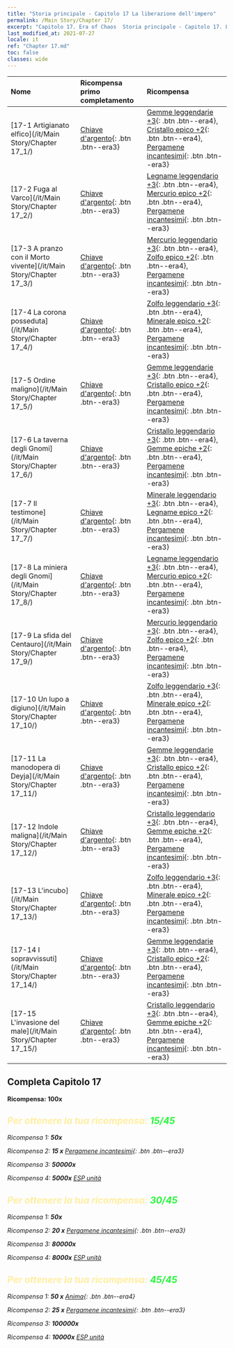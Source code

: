 ```yaml
---
title: "Storia principale - Capitolo 17 La liberazione dell'impero"
permalink: /Main Story/Chapter 17/
excerpt: "Capitolo 17. Era of Chaos  Storia principale - Capitolo 17. La liberazione dell'impero"
last_modified_at: 2021-07-27
locale: it
ref: "Chapter 17.md"
toc: false
classes: wide
---
```


  | Nome |  Ricompensa primo completamento | Ricompensa |
  |:------------|:------------|:------------| 
  | [17-1 Artigianato elfico](/it/Main Story/Chapter 17_1/) | [Chiave d'argento](/ItemsIT/con_693/){: .btn .btn--era3} | [Gemme leggendarie +3](/ItemsIT/mat_58/){: .btn .btn--era4}, [Cristallo epico +2](/ItemsIT/mat_52/){: .btn .btn--era4}, [Pergamene incantesimi](/ItemsIT/con_694/){: .btn .btn--era3} |
  | [17-2 Fuga al Varco](/it/Main Story/Chapter 17_2/) | [Chiave d'argento](/ItemsIT/con_693/){: .btn .btn--era3} | [Legname leggendario +3](/ItemsIT/mat_55/){: .btn .btn--era4}, [Mercurio epico +2](/ItemsIT/mat_49/){: .btn .btn--era4}, [Pergamene incantesimi](/ItemsIT/con_694/){: .btn .btn--era3} |
  | [17-3 A pranzo con il Morto vivente](/it/Main Story/Chapter 17_3/) | [Chiave d'argento](/ItemsIT/con_693/){: .btn .btn--era3} | [Mercurio leggendario +3](/ItemsIT/mat_56/){: .btn .btn--era4}, [Zolfo epico +2](/ItemsIT/mat_50/){: .btn .btn--era4}, [Pergamene incantesimi](/ItemsIT/con_694/){: .btn .btn--era3} |
  | [17-4 La corona posseduta](/it/Main Story/Chapter 17_4/) | [Chiave d'argento](/ItemsIT/con_693/){: .btn .btn--era3} | [Zolfo leggendario +3](/ItemsIT/mat_57/){: .btn .btn--era4}, [Minerale epico +2](/ItemsIT/mat_47/){: .btn .btn--era4}, [Pergamene incantesimi](/ItemsIT/con_694/){: .btn .btn--era3} |
  | [17-5 Ordine maligno](/it/Main Story/Chapter 17_5/) | [Chiave d'argento](/ItemsIT/con_693/){: .btn .btn--era3} | [Gemme leggendarie +3](/ItemsIT/mat_58/){: .btn .btn--era4}, [Cristallo epico +2](/ItemsIT/mat_52/){: .btn .btn--era4}, [Pergamene incantesimi](/ItemsIT/con_694/){: .btn .btn--era3} |
  | [17-6 La taverna degli Gnomi](/it/Main Story/Chapter 17_6/) | [Chiave d'argento](/ItemsIT/con_693/){: .btn .btn--era3} | [Cristallo leggendario +3](/ItemsIT/mat_59/){: .btn .btn--era4}, [Gemme epiche +2](/ItemsIT/mat_51/){: .btn .btn--era4}, [Pergamene incantesimi](/ItemsIT/con_694/){: .btn .btn--era3} |
  | [17-7 Il testimone](/it/Main Story/Chapter 17_7/) | [Chiave d'argento](/ItemsIT/con_693/){: .btn .btn--era3} | [Minerale leggendario +3](/ItemsIT/mat_54/){: .btn .btn--era4}, [Legname epico +2](/ItemsIT/mat_48/){: .btn .btn--era4}, [Pergamene incantesimi](/ItemsIT/con_694/){: .btn .btn--era3} |
  | [17-8 La miniera degli Gnomi](/it/Main Story/Chapter 17_8/) | [Chiave d'argento](/ItemsIT/con_693/){: .btn .btn--era3} | [Legname leggendario +3](/ItemsIT/mat_55/){: .btn .btn--era4}, [Mercurio epico +2](/ItemsIT/mat_49/){: .btn .btn--era4}, [Pergamene incantesimi](/ItemsIT/con_694/){: .btn .btn--era3} |
  | [17-9 La sfida del Centauro](/it/Main Story/Chapter 17_9/) | [Chiave d'argento](/ItemsIT/con_693/){: .btn .btn--era3} | [Mercurio leggendario +3](/ItemsIT/mat_56/){: .btn .btn--era4}, [Zolfo epico +2](/ItemsIT/mat_50/){: .btn .btn--era4}, [Pergamene incantesimi](/ItemsIT/con_694/){: .btn .btn--era3} |
  | [17-10 Un lupo a digiuno](/it/Main Story/Chapter 17_10/) | [Chiave d'argento](/ItemsIT/con_693/){: .btn .btn--era3} | [Zolfo leggendario +3](/ItemsIT/mat_57/){: .btn .btn--era4}, [Minerale epico +2](/ItemsIT/mat_47/){: .btn .btn--era4}, [Pergamene incantesimi](/ItemsIT/con_694/){: .btn .btn--era3} |
  | [17-11 La manodopera di Deyja](/it/Main Story/Chapter 17_11/) | [Chiave d'argento](/ItemsIT/con_693/){: .btn .btn--era3} | [Gemme leggendarie +3](/ItemsIT/mat_58/){: .btn .btn--era4}, [Cristallo epico +2](/ItemsIT/mat_52/){: .btn .btn--era4}, [Pergamene incantesimi](/ItemsIT/con_694/){: .btn .btn--era3} |
  | [17-12 Indole maligna](/it/Main Story/Chapter 17_12/) | [Chiave d'argento](/ItemsIT/con_693/){: .btn .btn--era3} | [Cristallo leggendario +3](/ItemsIT/mat_59/){: .btn .btn--era4}, [Gemme epiche +2](/ItemsIT/mat_51/){: .btn .btn--era4}, [Pergamene incantesimi](/ItemsIT/con_694/){: .btn .btn--era3} |
  | [17-13 L'incubo](/it/Main Story/Chapter 17_13/) | [Chiave d'argento](/ItemsIT/con_693/){: .btn .btn--era3} | [Zolfo leggendario +3](/ItemsIT/mat_57/){: .btn .btn--era4}, [Minerale epico +2](/ItemsIT/mat_47/){: .btn .btn--era4}, [Pergamene incantesimi](/ItemsIT/con_694/){: .btn .btn--era3} |
  | [17-14 I sopravvissuti](/it/Main Story/Chapter 17_14/) | [Chiave d'argento](/ItemsIT/con_693/){: .btn .btn--era3} | [Gemme leggendarie +3](/ItemsIT/mat_58/){: .btn .btn--era4}, [Cristallo epico +2](/ItemsIT/mat_52/){: .btn .btn--era4}, [Pergamene incantesimi](/ItemsIT/con_694/){: .btn .btn--era3} |
  | [17-15 L'invasione del male](/it/Main Story/Chapter 17_15/) | [Chiave d'argento](/ItemsIT/con_693/){: .btn .btn--era3} | [Cristallo leggendario +3](/ItemsIT/mat_59/){: .btn .btn--era4}, [Gemme epiche +2](/ItemsIT/mat_51/){: .btn .btn--era4}, [Pergamene incantesimi](/ItemsIT/con_694/){: .btn .btn--era3} |


## Completa Capitolo 17

 **Ricompensa:**  **100x** <i class="fas fa-gem"/>



## <span style="color: #ffeea0">Per ottenere la tua ricompensa: </span><span style="color: #27f73a">15/45</span>

 Ricompensa 1:  **50x** <i class="fas fa-gem"/>

 Ricompensa 2: **15 x** [Pergamene incantesimi](/ItemsIT/con_694/){: .btn .btn--era3}

 Ricompensa 3:  **50000x** <i class="fas fa-coins"/>

 Ricompensa 4:  **5000x** [ESP unità](/ItemsIT/con_902/)



## <span style="color: #ffeea0">Per ottenere la tua ricompensa: </span><span style="color: #27f73a">30/45</span>

 Ricompensa 1:  **50x** <i class="fas fa-gem"/>

 Ricompensa 2: **20 x** [Pergamene incantesimi](/ItemsIT/con_694/){: .btn .btn--era3}

 Ricompensa 3:  **80000x** <i class="fas fa-coins"/>

 Ricompensa 4:  **8000x** [ESP unità](/ItemsIT/con_902/)



## <span style="color: #ffeea0">Per ottenere la tua ricompensa: </span><span style="color: #27f73a">45/45</span>

 Ricompensa 1: **50 x** [Anima](/ItemsIT/unt_210/){: .btn .btn--era4}

 Ricompensa 2: **25 x** [Pergamene incantesimi](/ItemsIT/con_694/){: .btn .btn--era3}

 Ricompensa 3:  **100000x** <i class="fas fa-coins"/>

 Ricompensa 4:  **10000x** [ESP unità](/ItemsIT/con_902/)

